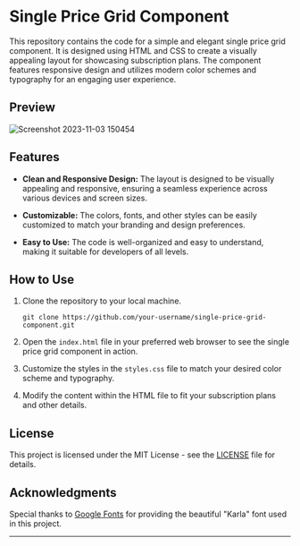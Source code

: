 # Single Price Grid Component

This repository contains the code for a simple and elegant single price grid component. It is designed using HTML and CSS to create a visually appealing layout for showcasing subscription plans. The component features responsive design and utilizes modern color schemes and typography for an engaging user experience.

## Preview

![Screenshot 2023-11-03 150454](https://github.com/souviksen4/price-grid-component/assets/149329178/96009fe2-9361-4475-be48-43249a50a880)

## Features

- **Clean and Responsive Design:** The layout is designed to be visually appealing and responsive, ensuring a seamless experience across various devices and screen sizes.

- **Customizable:** The colors, fonts, and other styles can be easily customized to match your branding and design preferences.

- **Easy to Use:** The code is well-organized and easy to understand, making it suitable for developers of all levels.

## How to Use

1. Clone the repository to your local machine.
   ```
   git clone https://github.com/your-username/single-price-grid-component.git
   ```

2. Open the `index.html` file in your preferred web browser to see the single price grid component in action.

3. Customize the styles in the `styles.css` file to match your desired color scheme and typography.

4. Modify the content within the HTML file to fit your subscription plans and other details.

## License

This project is licensed under the MIT License - see the [LICENSE](LICENSE) file for details.

## Acknowledgments

Special thanks to [Google Fonts](https://fonts.google.com/) for providing the beautiful "Karla" font used in this project.

---

